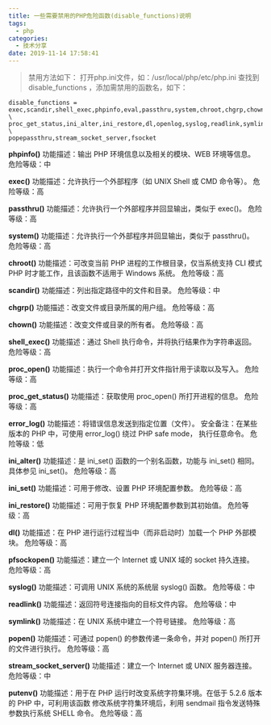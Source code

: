 ```yaml
---
title: 一些需要禁用的PHP危险函数(disable_functions)说明
tags:
  - php
categories:
  - 技术分享
date: 2019-11-14 17:58:41
---
```

>禁用方法如下：
打开php.ini文件，如：/usr/local/php/etc/php.ini
查找到 disable_functions ，添加需禁用的函数名，如下：
```
disable_functions = exec,scandir,shell_exec,phpinfo,eval,passthru,system,chroot,chgrp,chown,proc_open, \
proc_get_status,ini_alter,ini_restore,dl,openlog,syslog,readlink,symlink, \
popepassthru,stream_socket_server,fsocket
```
<!-- more -->

**phpinfo()**
功能描述：输出 PHP 环境信息以及相关的模块、WEB 环境等信息。
危险等级：中

**exec()**
功能描述：允许执行一个外部程序（如 UNIX Shell 或 CMD 命令等）。
危险等级：高

**passthru()**
功能描述：允许执行一个外部程序并回显输出，类似于 exec()。
危险等级：高

**system()**
功能描述：允许执行一个外部程序并回显输出，类似于 passthru()。
危险等级：高

**chroot()**
功能描述：可改变当前 PHP 进程的工作根目录，仅当系统支持 CLI 模式
PHP 时才能工作，且该函数不适用于 Windows 系统。
危险等级：高

**scandir()**
功能描述：列出指定路径中的文件和目录。
危险等级：中

**chgrp()**
功能描述：改变文件或目录所属的用户组。
危险等级：高

**chown()**
功能描述：改变文件或目录的所有者。
危险等级：高

**shell_exec()**
功能描述：通过 Shell 执行命令，并将执行结果作为字符串返回。
危险等级：高

**proc_open()**
功能描述：执行一个命令并打开文件指针用于读取以及写入。
危险等级：高

**proc_get_status()**
功能描述：获取使用 proc_open() 所打开进程的信息。
危险等级：高

**error_log()**
功能描述：将错误信息发送到指定位置（文件）。
安全备注：在某些版本的 PHP 中，可使用 error_log() 绕过 PHP safe mode，
执行任意命令。
危险等级：低

**ini_alter()**
功能描述：是 ini_set() 函数的一个别名函数，功能与 ini_set() 相同。
具体参见 ini_set()。
危险等级：高

**ini_set()**
功能描述：可用于修改、设置 PHP 环境配置参数。
危险等级：高

**ini_restore()**
功能描述：可用于恢复 PHP 环境配置参数到其初始值。
危险等级：高

**dl()**
功能描述：在 PHP 进行运行过程当中（而非启动时）加载一个 PHP 外部模块。
危险等级：高

**pfsockopen()**
功能描述：建立一个 Internet 或 UNIX 域的 socket 持久连接。
危险等级：高

**syslog()**
功能描述：可调用 UNIX 系统的系统层 syslog() 函数。
危险等级：中

**readlink()**
功能描述：返回符号连接指向的目标文件内容。
危险等级：中

**symlink()**
功能描述：在 UNIX 系统中建立一个符号链接。
危险等级：高

**popen()**
功能描述：可通过 popen() 的参数传递一条命令，并对 popen() 所打开的文件进行执行。
危险等级：高

**stream_socket_server()**
功能描述：建立一个 Internet 或 UNIX 服务器连接。
危险等级：中

**putenv()**
功能描述：用于在 PHP 运行时改变系统字符集环境。在低于 5.2.6 版本的 PHP 中，可利用该函数
修改系统字符集环境后，利用 sendmail 指令发送特殊参数执行系统 SHELL 命令。
危险等级：高

